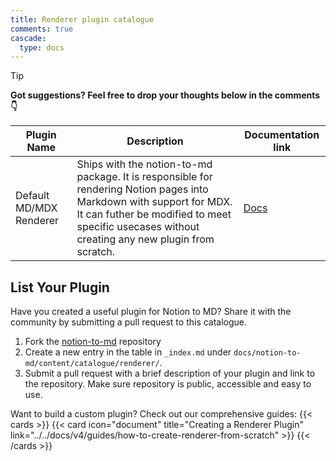 ```yaml
---
title: Renderer plugin catalogue
comments: true
cascade:
  type: docs
---
```


> [!TIP]
> **Got suggestions? Feel free to drop your thoughts below in the comments 👇**


| Plugin Name | Description | Documentation link |
| --- | --- | --- |
| Default MD/MDX Renderer | Ships with the notion-to-md package. It is responsible for rendering Notion pages into Markdown with support for MDX. It can futher be modified to meet specific usecases without creating any new plugin from scratch. | [Docs](/notion-to-md/docs/v4/guides/how-to-modify-renderer-plugin) |

## List Your Plugin

Have you created a useful plugin for Notion to MD? Share it with the community by submitting a pull request to this catalogue.

1. Fork the [notion-to-md](https://github.com/souvikinator/notion-to-md) repository
2. Create a new entry in the table in `_index.md` under `docs/notion-to-md/content/catalogue/renderer/`.
3. Submit a pull request with a brief description of your plugin and link to the repository. Make sure repository is public, accessible and easy to use.


Want to build a custom plugin? Check out our comprehensive guides:
{{< cards >}}
{{< card icon="document" title="Creating a Renderer Plugin" link="../../docs/v4/guides/how-to-create-renderer-from-scratch" >}}
{{< /cards >}}
